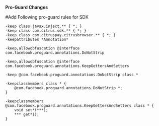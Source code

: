 <b> Pro-Guard Changes </b>

#Add Following pro-guard rules for SDK

    -keep class javax.inject.** { *; }
    -keep class com.citrus.sdk.** { *; } 
    -keep class com.citruspay.citrusbrowser.** { *; }
    -keepattributes *Annotation*

    -keep,allowobfuscation @interface com.facebook.proguard.annotations.DoNotStrip

    -keep,allowobfuscation @interface com.facebook.proguard.annotations.KeepGettersAndSetters

    -keep @com.facebook.proguard.annotations.DoNotStrip class *

    -keepclassmembers class * {
        @com.facebook.proguard.annotations.DoNotStrip *;
    }

    -keepclassmembers @com.facebook.proguard.annotations.KeepGettersAndSetters class * {
        void set*(***);
        *** get*();
    }

